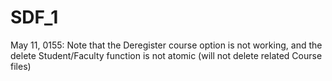 # SDF_1

May 11, 0155: Note that the Deregister course option is not working, and the delete Student/Faculty function is not atomic (will not delete related Course files)
